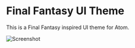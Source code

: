 # Final Fantasy UI Theme

This is a Final Fantasy inspired UI theme for Atom.

![Screenshot](https://i.imgur.com/21BQ8HW.png)
